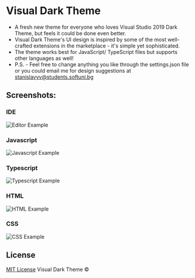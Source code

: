 # Visual Dark Theme
  * A fresh new theme for everyone who loves Visual Studio 2019 Dark Theme, but feels it could be done even better. 
  * Visual Dark Theme's UI design is inspired by some of the most well-crafted extensions in the marketplace - it's simple yet sophisticated. 
  * The theme works best for JavaScript/ TypeScript files but supports other languages as well! 
  * P.S. - Feel free to change anything you like through the settings.json file or you could email me for design suggestions at stanislavyv@students.softuni.bg

## Screenshots:

### IDE
![Editor Example](https://i.imgur.com/djRwsHs.png)

### Javascript
![Javascript Example](https://i.imgur.com/A6g5TLv.png)

### Typescript
![Typescript Example](https://i.imgur.com/8UqTigr.png)

### HTML
![HTML Example](https://i.imgur.com/Vesln4N.png)

### CSS
![CSS Example](https://i.imgur.com/TUaNCo0.png)

## License
[MIT License](https://github.com/stanislavyv/visual-dark-theme/blob/master/LICENSE) Visual Dark Theme ©